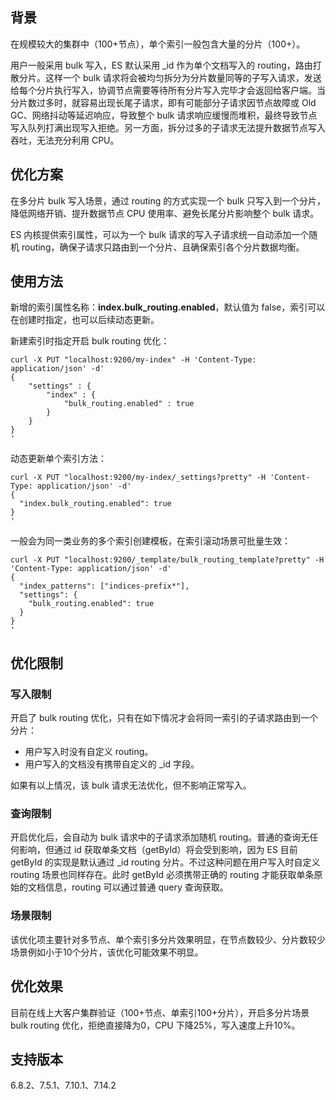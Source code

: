 ## 背景
在规模较大的集群中（100+节点），单个索引一般包含大量的分片（100+）。  

用户一般采用 bulk 写入，ES 默认采用 \_id 作为单个文档写入的 routing，路由打散分片。这样一个 bulk 请求将会被均匀拆分为分片数量同等的子写入请求，发送给每个分片执行写入，协调节点需要等待所有分片写入完毕才会返回给客户端。当分片数过多时，就容易出现长尾子请求，即有可能部分子请求因节点故障或 Old GC、网络抖动等延迟响应，导致整个 bulk 请求响应缓慢而堆积，最终导致节点写入队列打满出现写入拒绝。另一方面，拆分过多的子请求无法提升数据节点写入吞吐，无法充分利用 CPU。

## 优化方案
在多分片 bulk 写入场景，通过 routing 的方式实现一个 bulk 只写入到一个分片，降低网络开销、提升数据节点 CPU 使用率、避免长尾分片影响整个 bulk 请求。

ES 内核提供索引属性，可以为一个 bulk 请求的写入子请求统一自动添加一个随机 routing，确保子请求只路由到一个分片、且确保索引各个分片数据均衡。

## 使用方法
新增的索引属性名称：**index.bulk_routing.enabled**，默认值为 false，索引可以在创建时指定，也可以后续动态更新。

新建索引时指定开启 bulk routing 优化：
```
curl -X PUT "localhost:9200/my-index" -H 'Content-Type: application/json' -d'
{
    "settings" : {
        "index" : {
            "bulk_routing.enabled" : true
        }
    }
}
'
```
动态更新单个索引方法：
```
curl -X PUT "localhost:9200/my-index/_settings?pretty" -H 'Content-Type: application/json' -d'
{
  "index.bulk_routing.enabled": true
}
'
```
一般会为同一类业务的多个索引创建模板，在索引滚动场景可批量生效：
```
curl -X PUT "localhost:9200/_template/bulk_routing_template?pretty" -H 'Content-Type: application/json' -d'
{
  "index_patterns": ["indices-prefix*"],
  "settings": {
    "bulk_routing.enabled": true
  }
}
'
```

## 优化限制
### 写入限制
开启了 bulk routing 优化，只有在如下情况才会将同一索引的子请求路由到一个分片：
- 用户写入时没有自定义 routing。
- 用户写入的文档没有携带自定义的 _id 字段。

如果有以上情况，该 bulk 请求无法优化，但不影响正常写入。

### 查询限制
开启优化后，会自动为 bulk 请求中的子请求添加随机 routing。普通的查询无任何影响，但通过 id 获取单条文档（getById）将会受到影响，因为 ES 目前 getById 的实现是默认通过 \_id routing 分片。不过这种问题在用户写入时自定义 routing 场景也同样存在。此时 getById 必须携带正确的 routing 才能获取单条原始的文档信息，routing 可以通过普通 query 查询获取。

### 场景限制
该优化项主要针对多节点、单个索引多分片效果明显，在节点数较少、分片数较少场景例如小于10个分片，该优化可能效果不明显。

## 优化效果
目前在线上大客户集群验证（100+节点、单索引100+分片），开启多分片场景 bulk routing 优化，拒绝直接降为0，CPU 下降25%，写入速度上升10%。

## 支持版本
6.8.2、7.5.1、7.10.1、7.14.2

 
